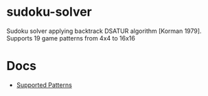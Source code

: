 # sudoku-solver
Sudoku solver applying backtrack DSATUR algorithm [Korman 1979]. Supports 19 game patterns from 4x4 to 16x16

# Docs
- [Supported Patterns](./docs/supported-patterns.md)
